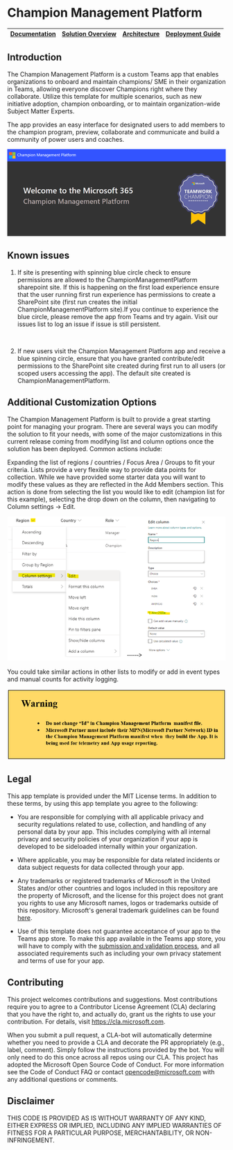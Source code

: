 # Champion Management Platform 

| [Documentation](https://github.com/Porkai-Pandian/cmp-local-10132021/wiki) | [Solution Overview](https://github.com/Porkai-Pandian/cmp-local-10132021/wiki/Solution-Overview) | [Architecture](https://github.com/Porkai-Pandian/cmp-local-10132021/wiki/Architecture) | [Deployment Guide](https://github.com/Porkai-Pandian/cmp-local-10132021/wiki/Deployment-Guide) | 
| ---- | ---- | ---- | ---- |

## Introduction
The Champion Management Platform is a custom Teams app that enables organizations to onboard and maintain champions/ SME in their organization in Teams, allowing everyone discover Champions right where they collaborate. Utilize this template for multiple scenarios, such as new initiative adoption, champion onboarding, or to maintain organization-wide Subject Matter Experts.

The app provides an easy interface for designated users to add members to the champion program, preview, collaborate and communicate and build a community of power users and coaches.  <br/>

![CMP Screen](./Images/WelcomeCMP.png)                   


## Known issues

1) If site is presenting with spinning blue circle check to ensure permissions are allowed to the ChampionManagementPlatform sharepoint site. If this is happening on the first load experience ensure that the user running first run experience has permissions to create a SharePoint site (first run creates the initial ChampionManagementPlatform site).If you continue to experience the blue circle, please remove the app from Teams and try again. Visit our issues list to log an issue if issue is still persistent. 

<br/>

2) If new users visit the Champion Management Platform app and receive a blue spinning circle, ensure that you have granted contribute/edit permissions to the SharePoint site created during first run to all users (or scoped users accessing the app). The default site created is ChampionManagementPlatform.



## Additional Customization Options

The Champion Management Platform is built to provide a great starting point for managing your program. There are several ways you can modify the solution to fit your needs, with some of the major customizations in this current release coming from modifying list and column options once the solution has been deployed. Common actions include:

Expanding the list of regions / countries / Focus Area / Groups to fit your criteria. Lists provide a very flexible way to provide data points for collection. While we have provided some starter data you will want to modify these values as they are reflected in the Add Members section. This action is done from selecting the list you would like to edit (champion list for this example), selecting the drop down on the column, then navigating to Column settings -> Edit.
<br/>

![Quick Start Guide](./Images/customization.png) 

You could take similar actions in other lists to modify or add in event types and manual counts for activity logging.
<br/>

![Quick Start Guide](./Images/WarningId.png) 
 
## Legal

This app template is provided under the MIT License terms. In addition to these terms, by using this app template you agree to the following:

- You are responsible for complying with all applicable privacy and security regulations related to use, collection, and handling of any personal data by your app. This includes complying with all internal privacy and security policies of your organization if your app is developed to be sideloaded internally within your organization.

- Where applicable, you may be responsible for data related incidents or data subject requests for data collected through your app.

- Any trademarks or registered trademarks of Microsoft in the United States and/or other countries and logos included in this repository are the property of Microsoft, and the license for this project does not grant you rights to use any Microsoft names, logos or trademarks outside of this repository. Microsoft's general trademark guidelines can be found [here](https://www.microsoft.com/en-us/legal/intellectualproperty/trademarks/usage/general.aspx).

- Use of this template does not guarantee acceptance of your app to the Teams app store. To make this app available in the Teams app store, you will have to comply with the [submission and validation process](https://docs.microsoft.com/en-us/microsoftteams/platform/concepts/deploy-and-publish/appsource/publish), and all associated requirements such as including your own privacy statement and terms of use for your app.

## Contributing

This project welcomes contributions and suggestions. Most contributions require you to agree to a Contributor License Agreement (CLA) declaring that you have the right to, and actually do, grant us the rights to use your contribution. For details, visit https://cla.microsoft.com.

When you submit a pull request, a CLA-bot will automatically determine whether you need to provide a CLA and decorate the PR appropriately (e.g., label, comment). Simply follow the instructions provided by the bot. You will only need to do this once across all repos using our CLA. This project has adopted the Microsoft Open Source Code of Conduct. For more information see the Code of Conduct FAQ or contact opencode@microsoft.com with any additional questions or comments.

## Disclaimer

THIS CODE IS PROVIDED AS IS WITHOUT WARRANTY OF ANY KIND, EITHER EXPRESS OR IMPLIED, INCLUDING ANY IMPLIED WARRANTIES OF FITNESS FOR A PARTICULAR PURPOSE, MERCHANTABILITY, OR NON-INFRINGEMENT.
